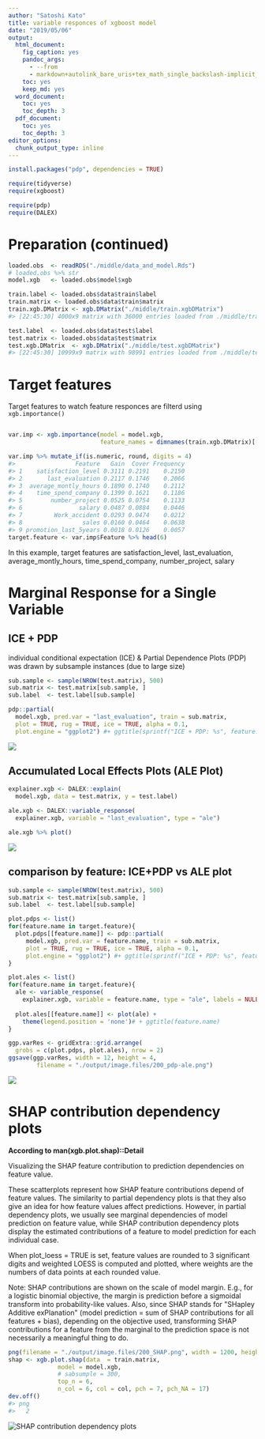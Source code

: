 ```yaml
---
author: "Satoshi Kato"
title: variable responces of xgboost model
date: "2019/05/06"
output:
  html_document:
    fig_caption: yes
    pandoc_args:
      - --from
      - markdown+autolink_bare_uris+tex_math_single_backslash-implicit_figures
    toc: yes
    keep_md: yes
  word_document:
    toc: yes
    toc_depth: 3
  pdf_document:
    toc: yes
    toc_depth: 3
editor_options: 
  chunk_output_type: inline
---
```





```r
install.packages("pdp", dependencies = TRUE)

```


```r
require(tidyverse)
require(xgboost)

require(pdp)
require(DALEX)
```

# Preparation (continued)


```r
loaded.obs  <- readRDS("./middle/data_and_model.Rds")
# loaded.obs %>% str
model.xgb   <- loaded.obs$model$xgb 

train.label <- loaded.obs$data$train$label
train.matrix <- loaded.obs$data$train$matrix
train.xgb.DMatrix <- xgb.DMatrix("./middle/train.xgbDMatrix")
#> [22:45:30] 4000x9 matrix with 36000 entries loaded from ./middle/train.xgbDMatrix

test.label  <- loaded.obs$data$test$label
test.matrix <- loaded.obs$data$test$matrix
test.xgb.DMatrix  <- xgb.DMatrix("./middle/test.xgbDMatrix")
#> [22:45:30] 10999x9 matrix with 98991 entries loaded from ./middle/test.xgbDMatrix
```
# Target features

Target features to watch feature responces are filterd using `xgb.importance()`


```r

var.imp <- xgb.importance(model = model.xgb,
                          feature_names = dimnames(train.xgb.DMatrix)[[2]])

var.imp %>% mutate_if(is.numeric, round, digits = 4)
#>                 Feature   Gain  Cover Frequency
#> 1    satisfaction_level 0.3111 0.2191    0.2150
#> 2       last_evaluation 0.2117 0.1746    0.2066
#> 3  average_montly_hours 0.1890 0.1740    0.2112
#> 4    time_spend_company 0.1399 0.1621    0.1186
#> 5        number_project 0.0525 0.0754    0.1133
#> 6                salary 0.0487 0.0884    0.0446
#> 7         Work_accident 0.0293 0.0474    0.0212
#> 8                 sales 0.0160 0.0464    0.0638
#> 9 promotion_last_5years 0.0018 0.0126    0.0057
target.feature <- var.imp$Feature %>% head(6)
```
In this example, target features are satisfaction_level, last_evaluation, average_montly_hours, time_spend_company, number_project, salary

# Marginal Response for a Single Variable

##  ICE + PDP

individual conditional expectation (ICE) & Partial Dependence Plots (PDP) was drawn by subsample instances (due to large size)


```r
sub.sample <- sample(NROW(test.matrix), 500)
sub.matrix <- test.matrix[sub.sample, ]
sub.label  <- test.label[sub.sample]

pdp::partial(
  model.xgb, pred.var = "last_evaluation", train = sub.matrix, 
  plot = TRUE, rug = TRUE, ice = TRUE, alpha = 0.1,
  plot.engine = "ggplot2") #+ ggtitle(sprintf("ICE + PDP: %s", feature.name))
```

![](200_Sensitivity_analysis_files/figure-html/unnamed-chunk-1-1.png)<!-- -->

## Accumulated Local Effects Plots (ALE Plot)


```r
explainer.xgb <- DALEX::explain(
  model.xgb, data = test.matrix, y = test.label)

ale.xgb <- DALEX::variable_response(
  explainer.xgb, variable = "last_evaluation", type = "ale")

ale.xgb %>% plot()
```

![](200_Sensitivity_analysis_files/figure-html/unnamed-chunk-2-1.png)<!-- -->

## comparison by feature: ICE+PDP vs ALE plot


```r
sub.sample <- sample(NROW(test.matrix), 500)
sub.matrix <- test.matrix[sub.sample, ]
sub.label  <- test.label[sub.sample]

plot.pdps <- list()
for(feature.name in target.feature){
  plot.pdps[[feature.name]] <- pdp::partial(
     model.xgb, pred.var = feature.name, train = sub.matrix, 
     plot = TRUE, rug = TRUE, ice = TRUE, alpha = 0.1,
     plot.engine = "ggplot2") #+ ggtitle(sprintf("ICE + PDP: %s", feature.name))
}

plot.ales <- list()
for(feature.name in target.feature){
  ale <- variable_response(
    explainer.xgb, variable = feature.name, type = "ale", labels = NULL)
  
  plot.ales[[feature.name]] <- plot(ale) +
    theme(legend.position = 'none')# + ggtitle(feature.name)
}

ggp.varRes <- gridExtra::grid.arrange(
  grobs = c(plot.pdps, plot.ales), nrow = 2)
ggsave(ggp.varRes, width = 12, height = 4,
        filename = "./output/image.files/200_pdp-ale.png")
```
![](./output/image.files/200_pdp-ale.png)

# SHAP contribution dependency plots

**According to man(xgb.plot.shap)::Detail**

Visualizing the SHAP feature contribution to prediction dependencies on feature value.

These scatterplots represent how SHAP feature contributions depend of feature values. The similarity to partial dependency plots is that they also give an idea for how feature values affect predictions. However, in partial dependency plots, we usually see marginal dependencies of model prediction on feature value, while SHAP contribution dependency plots display the estimated contributions of a feature to model prediction for each individual case.

When plot_loess = TRUE is set, feature values are rounded to 3 significant digits and weighted LOESS is computed and plotted, where weights are the numbers of data points at each rounded value.

Note: SHAP contributions are shown on the scale of model margin. E.g., for a logistic binomial objective, the margin is prediction before a sigmoidal transform into probability-like values. Also, since SHAP stands for "SHapley Additive exPlanation" (model prediction = sum of SHAP contributions for all features + bias), depending on the objective used, transforming SHAP contributions for a feature from the marginal to the prediction space is not necessarily a meaningful thing to do.


```r
png(filename = "./output/image.files/200_SHAP.png", width = 1200, height = 400, pointsize = 24)
shap <- xgb.plot.shap(data  = train.matrix,
              model = model.xgb, 
              # sabsumple = 300,
              top_n = 6,
              n_col = 6, col = col, pch = 7, pch_NA = 17)
dev.off()
#> png 
#>   2
```

![SHAP  contribution dependency plots](./output/image.files/200_SHAP.png)


